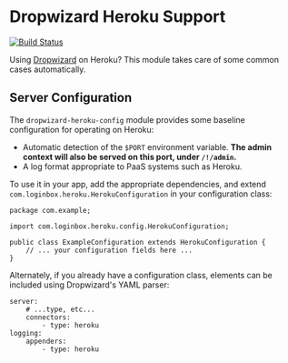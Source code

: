 # Dropwizard Heroku Support

[![Build Status](https://circleci.com/gh/login-box/dropwizard-heroku.svg)](https://circleci.com/gh/login-box/dropwizard-heroku)

Using [Dropwizard](https://dropwizard.io/) on Heroku? This module takes care of
some common cases automatically.

## Server Configuration

The `dropwizard-heroku-config` module provides some baseline configuration for
operating on Heroku:

* Automatic detection of the `$PORT` environment variable. **The admin context will also be served on this port, under `/!/admin`.**
* A log format appropriate to PaaS systems such as Heroku.

To use it in your app, add the appropriate dependencies, and extend
`com.loginbox.heroku.HerokuConfiguration` in your configuration class:

    package com.example;
    
    import com.loginbox.heroku.config.HerokuConfiguration;
    
    public class ExampleConfiguration extends HerokuConfiguration {
        // ... your configuration fields here ...
    }

Alternately, if you already have a configuration class, elements can be included using Dropwizard's YAML parser:

    server:
        # ...type, etc...
        connectors:
            - type: heroku
    logging:
        appenders:
            - type: heroku
